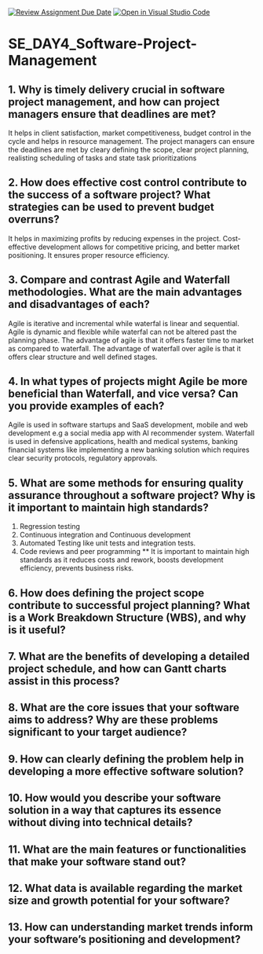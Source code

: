 [![Review Assignment Due Date](https://classroom.github.com/assets/deadline-readme-button-22041afd0340ce965d47ae6ef1cefeee28c7c493a6346c4f15d667ab976d596c.svg)](https://classroom.github.com/a/9pw6JKcu)
[![Open in Visual Studio Code](https://classroom.github.com/assets/open-in-vscode-2e0aaae1b6195c2367325f4f02e2d04e9abb55f0b24a779b69b11b9e10269abc.svg)](https://classroom.github.com/online_ide?assignment_repo_id=18429231&assignment_repo_type=AssignmentRepo)
# SE_DAY4_Software-Project-Management
## 1. Why is timely delivery crucial in software project management, and how can project managers ensure that deadlines are met? 
It helps in client satisfaction, market competitiveness, budget control in the cycle and helps in resource management. The project managers can ensure the deadlines are met by cleary defining the scope, clear project planning, realisting scheduling of tasks and state task prioritizations

## 2. How does effective cost control contribute to the success of a software project? What strategies can be used to prevent budget overruns?
It helps in maximizing profits by reducing expenses in the project. Cost-effective development allows for competitive pricing, and better market positioning. It ensures proper resource efficiency.

## 3. Compare and contrast Agile and Waterfall methodologies. What are the main advantages and disadvantages of each?
Agile is iterative and incremental while waterfal is linear and sequential. Agile is dynamic and flexible while waterfal can not be altered past the planning phase.
The advantage of agile is that it offers faster time to market as compared to waterfall. The advantage of waterfall over agile is that it offers clear structure and well defined stages.

## 4. In what types of projects might Agile be more beneficial than Waterfall, and vice versa? Can you provide examples of each? 
Agile is used in software startups and SaaS development, mobile and web development e.g a social media app with AI recommender system. Waterfall is used in defensive applications, health and medical systems, banking financial systems like implementing a new banking solution which requires clear security protocols, regulatory approvals.

## 5. What are some methods for ensuring quality assurance throughout a software project? Why is it important to maintain high standards?
1. Regression testing
2. Continuous integration and Continuous development
3. Automated Testing like unit tests and integration tests.
4. Code reviews and peer programming
** It is important to maintain high standards as it reduces costs and rework, boosts development efficiency, prevents business risks.

## 6. How does defining the project scope contribute to successful project planning? What is a Work Breakdown Structure (WBS), and why is it useful?
## 7. What are the benefits of developing a detailed project schedule, and how can Gantt charts assist in this process?
## 8. What are the core issues that your software aims to address? Why are these problems significant to your target audience?
## 9. How can clearly defining the problem help in developing a more effective software solution?
## 10. How would you describe your software solution in a way that captures its essence without diving into technical details?
## 11. What are the main features or functionalities that make your software stand out?
## 12. What data is available regarding the market size and growth potential for your software?
## 13. How can understanding market trends inform your software’s positioning and development?
